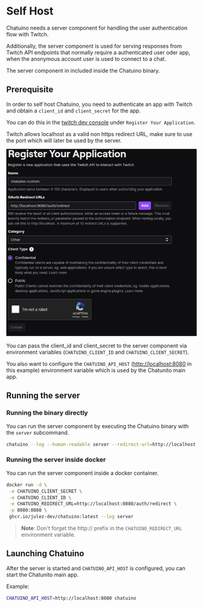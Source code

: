 # Self Host

Chatuino needs a server component for handling the user authentication flow with Twitch.

Additionally, the server component is used for serving responses from Twitch API endpoints that normally require a authenticated user oder app, when the anonymous account user is used to connect to a chat.

The server component in included inside the Chatuino binary.

## Prerequisite

In order to self host Chatuino, you need to authenticate an app with Twitch and obtain a `client_id` and `client_secret` for the app.

You can do this in the [twitch dev console](https://dev.twitch.tv/console/apps) under `Register Your Application`.

Twitch allows localhost as a valid non https redirect URL, make sure to use the port which will later be used by the server.

![Screenshot on how to create app in twitch dev console.](twitch_dev.png)

You can pass the client_id and client_secret to the server component via environment variables (`CHATUINO_CLIENT_ID` and `CHATUINO_CLIENT_SECRET`).

You also want to configure the `CHATUINO_API_HOST` (<http://localhost:8080> in this example) environment variable which is used by the Chatunito main app.

## Running the server

### Running the binary directly

You can run the server component by executing the Chatuino binary with the `server` subcommand.

```sh
chatuino --log --human-readable server --redirect-url=http://localhost:8080/auth/redirect
```

### Running the server inside docker

You can run the server component inside a docker container.

```sh
docker run -d \
 -e CHATUINO_CLIENT_SECRET \
 -e CHATUINO_CLIENT_ID \
 -e CHATUINO_REDIRECT_URL=http://localhost:8080/auth/redirect \
 -p 8080:8080 \
 ghcr.io/julez-dev/chatuino:latest --log server
```

> **Note**: Don't forget the http:// prefix in the `CHATUINO_REDIRECT_URL` environment variable.

## Launching Chatuino

After the server is started and `CHATUINO_API_HOST` is configured, you can start the Chatunito main app.

Example:

```sh
CHATUINO_API_HOST=http://localhost:8080 chatuino
```
